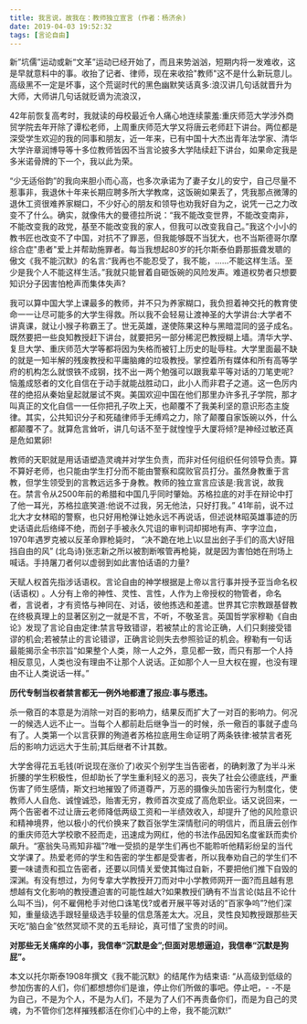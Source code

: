 ```yaml
---
title: 我言说，故我在：教师独立宣言 (作者：杨济余)
date: 2019-04-03 19:52:32
tags: [言论自由]
---
```


新”坑儒”运动或新“文革”运动已经开始了，而且来势汹汹，短期内将一发难收，这是早就意料中的事。收抬了记者、律师，现在来收拾"教师"这不是什么新玩意儿。高级黑不一定是坏事，这个荒诞时代的黑色幽默笑话真多:浪汉讲几句话就晋升为大师，大师讲几句话就贬谪为流浪汉，

42年前恢复高考时，我就读的母校最近令人痛心地连续蒙羞:重庆师范大学涉外商贸学院去年开除了谭松老师，上周重庆师范大学又将唐云老师赶下讲台。两位都是深受学生欢迎的我的同事和朋友，近一年来，已有中国十大杰出青年法学家、清华大学许章润博导等十多位教师皆因不当言论披多大学陆续赶下讲台，如果命定我是多米诺骨牌的下一个，我以此为荣。

“少无适俗韵”的我向来胆小而心高，也多次承诺为了妻子女儿的安宁，自己尽量不惹事非，我退休十年来长期应聘多所大学教席，这饭碗如果丢了，凭我那点微薄的退休工资很难养家糊口，不少好心的朋友和领导也劝我好自为之，说凭一己之力改变不了什么。确实，就像伟大的曼德拉所说：“我不能改变世界，不能改变南非，不能改变我的政党，基至不能改变我的家人，但我可以改变我自己。”我这个小小的教书匠也改变不了中国，对抗不了罪恶，但我能够既不当犹大，也不当斯德哥尔摩综合症"患者"爱上并帮助施罪者。每当我想起80岁的托尔斯泰伯爵那振聋发聩的傲文《我不能沉默》的名言:“我再也不能忍受了，我不能，……不能这样生活。至少是我个人不能这样生活。”我就只能冒着自砸饭碗的风险发声。难道权势者只想要知识分子因害怕枪声而集体失声?

我可以算中国大学上课最多的教师，并不只为养家糊口，我负担着神交托的教育使命一一让尽可能多的大学生得救。所以我不会轻易让渡神圣的大学讲台:大学者不讲真课，就让小猴子称霸王了。世无英雄，遂使陈果这种与黑暗混同的竖子成名。既然要把一些良知教授赶下讲台，就要把另一部分稀泥巴教授糊上墙。清华大学、复旦大学、重庆师范大学等都将因为失格而被钉上历史的耻辱柱。大学里面最不缺的就是一知半解的残废教授和平庸脑瘫的垃圾教授。掌控着所有媒体和所有高等学府的机构怎么就恨铁不成钢，找不出一两个勉强可以跟我辈平等对话的刀笔吏呢?恼羞成怒者的文化自信在于动手就能战胜动口，此小人而非君子之道。这一色厉内荏的绝招从秦始皇起就屡试不爽。美国欢迎中国在他们那里办许多孔子学院，那才叫真正的文化自信一一任你把孔子吹上天，也颠覆不了我美利坚的意识形态主旋律。其实，公共知识分子和死磕律师手无缚鸡之力，除了颠覆自家饭碗以外，什么都颠覆不了。就算危言耸听，讲几句话不至于就惶惶乎大厦将倾?是神经过敏还真是危如累卵!

教师的天职就是用话语塑造灵魂并对学生负责，而非对任何组织任何领导负责。算不算好老师，也只能由学生打分而不能由警察和腐败官员打分。虽然身教重于言教，但学生领受到的言教远远多于身教。教师的独立宣言应该是:我言说，故我在。禁言令从2500年前的希腊和中国几乎同时肇始。苏格拉底的对手在辩论中打了他一耳光，苏格拉底笑道:他说不过我，另无他法，只好打我。” 41年前，说不过北大才女林昭的警察，也只好用枪弹让她永远不再说话，但述说林昭英雄事迹的历史话语此后络绎不绝，而刽子手被永久咒诅的审判词却掷地有声、字字泣血，1970年遇罗克被以反革命罪枪毙时， “决不跪在地上\以显出刽子手们的高大\好阻挡自由的风” (北岛诗)张志新之所以被割断喉管再枪毙，就是因为害怕她在刑场上喊话。手持屠刀者何以虚弱到如此害怕话语的力量?

天赋人权首先指涉话语权。言论自由的神学根据是上帝以言行事并授予亚当命名权(话语权) 。人分有上帝的神性、灵性、言性，人作为上帝授权的物管者，命名者，言说者，才有资恪与神同在、对话，彼他拣选和差遣。世界其它宗教跟基督教在终极真理上的显著区别之一就是不言，不听，不敬圣言。英国哲学家穆勒《自由论》发现了言论自由定律:禁言导致错谬，若被禁止的言论正确，人们只剩接受错谬的机会;若被禁止的言论错谬，正确言论则失去参照验证的机会。穆勒有一句话最能揭示全书宗旨“如果整个人类，除一人之外，意见都一致，而只有那一个人持相反意见，人类也没有理由不让那个人说话。正如那个人一旦大权在握，也没有理由不让人类说话一样。”

**历代专制当权者禁言都无一例外地都遭了报应:事与愿违。**

杀一儆百的本意是为消除一对百的影响力，结果反而扩大了一对百的影响力。何况一的候选人远不止一。当每个人都前赴后继争当一的时候，杀一儆百的事就子虚乌有了。人类第一个以言获罪的殉道者苏格拉底用生命证明了两条铁律:被禁言者死后的影响力远远大于生前;其后继者不计其数。

大学舍得花五毛钱(听说现在涨价了)收买个别学生当告密者，的确剌激了为半斗米折腰的学生积极性，但却助长了学生重利轻义的恶习，丧失了社会公德底线，严重伤害了师生感情，斯文扫地摧毁了师道尊严，万恶的摄像头加告密行为制度化，使教师人人自危、诚惶诚恐，贻害无穷，教师首次变成了高危职业。话又说回来，一两个告密者不过让唐云老师降低两级工资和一半绩效收入，却提升了他的风险意识和精神境界，他以极小的代价换来了数百张学生深情慰问的明信片，而且唐云创作的重庆师范大学校歌不胫而走，迅速成为网红，他的书法作品因知名度雀跃而卖价飙升。“塞翁失马焉知非福”?唯一受损的是学生们再也不能聆听他精彩纷呈的当代文学课了。热爱老师的学生和告密的学生都是受害者，所以我奉劝自己的学生们不要一味谴责和孤立告密者，还要以同情关爱使其悔过自新，不要把他们推下自毁的深渊。有没有想过，为何专拿大学教授开刀而对中小学教师网开一面?而且越有思想越有文化影响的教授遭迫害的可能性越大?如果教授们确有不当言论(姑且不论什么叫不当)，何不雇佣枪手对他口诛笔伐?或者开展平等对话的”百家争呜”?他们深知，重量级选手跟轻量级选手较量的信息落差太大。况且，灵性良知教授跟那些天天吃“脑白金”依然冥顽不灵的五毛辩论，真可惜了宝贵的时间。

**对那些无关痛痒的小事，我信奉“沉默是金”;但面对思想逼迫，我信奉“沉默是狗屁”。**

本文以托尔斯泰1908年撰文《我不能沉默》的结尾作为结束语: “从高级到低级的参加伤害的人们，你们都想想你们是谁，停止你们所做的事吧。停止吧，- -不是为自己，不是为个人，不是为人们，不是为了人们不再责备你们，而是为自己的灵魂，为不管你们怎样摧残都活在你们心中的上帝，我不能沉默!”


